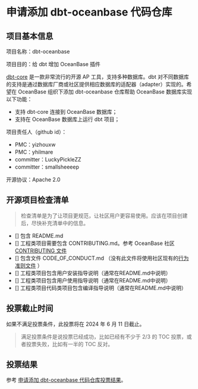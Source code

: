 # 申请添加 dbt-oceanbase 代码仓库

## 项目基本信息

项目名称：dbt-oceanbase

项目目的：给 dbt 增加 OceanBase 插件

[dbt-core](https://github.com/dbt-labs/dbt-core) 是一款非常流行的开源 AP 工具，支持多种数据库。dbt 对不同数据库的支持是通过数据库厂商或社区提供相应数据库的适配器（adapter）实现的。希望在 OceanBase 组织下添加 dbt-oceanbase 仓库帮助 OceanBase 数据库实现以下功能：

- 支持 dbt-core 连接到 OceanBase 数据库；
- 支持在 OceanBase 数据库上运行 dbt 项目；

项目责任人（github id）：
- PMC：yizhouxw
- PMC：yhilmare
- committer：LuckyPickleZZ
- committer：smallsheeeep

开源协议：Apache 2.0

## 开源项目检查清单

> 检查清单是为了让项目更规范，让社区用户更容易使用。应该在项目创建后，尽快补充清单中的信息。

- [] 包含 README.md
- [] 工程类项目需要包含 CONTRIBUTING.md。参考 OceanBase 社区 [CONTRIBUTING 文件](https://github.com/oceanbase/.github/blob/main/CONTRIBUTING.md)
- [] 包含文件 CODE_OF_CONDUCT.md （没有此文件将使用社区现有的[行为准则文件](https://github.com/oceanbase/.github/blob/main/CODE_OF_CONDUCT.md) ）
- [] 工程类项目包含用户安装指导说明（通常在README.md中说明）
- [] 工程类项目包含用户使用指导说明（通常在README.md中说明）
- [] 工程类项目代码类项目包含编译指导说明（通常在README.md中说明）

## 投票截止时间

如果不满足投票条件，此投票将在 2024 年 6 月 11 日截止。

> 满足投票条件是说投票已经成功，比如已经有不少于 2/3 的 TOC 投票，或者投票失败，比如有一半的 TOC 反对。

## 投票结果

参考 [申请添加 dbt-oceanbase 代码仓库投票结果](https://github.com/oceanbase/community/pull/7)。
